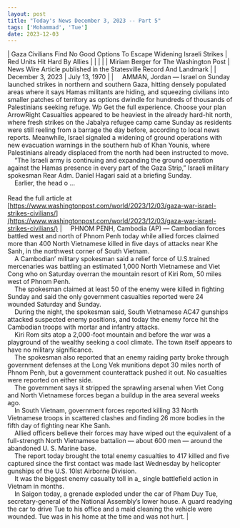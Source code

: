 ```yaml
---
layout: post
title: "Today's News December 3, 2023 -- Part 5"
tags: ['Mohammad', 'Tue']
date: 2023-12-03
---
```


| Gaza Civilians Find No Good Options To Escape Widening Israeli Strikes | Red Units Hit Hard By Allies |
|  |  |
| Miriam Berger for The Washington Post | News Wire Article published in the Statesville Record And Landmark |
| December 3, 2023 | July 13, 1970 |
| &nbsp;&nbsp;&nbsp;&nbsp;AMMAN, Jordan — Israel on Sunday launched strikes in northern and southern Gaza, hitting densely populated areas where it says Hamas militants are hiding, and squeezing civilians into smaller patches of territory as options dwindle for hundreds of thousands of Palestinians seeking refuge. Wp Get the full experience. Choose your plan ArrowRight Casualties appeared to be heaviest in the already hard-hit north, where fresh strikes on the Jabalya refugee camp came Sunday as residents were still reeling from a barrage the day before, according to local news reports. Meanwhile, Israel signaled a widening of ground operations with new evacuation warnings in the southern hub of Khan Younis, where Palestinians already displaced from the north had been instructed to move.<br>&nbsp;&nbsp;&nbsp;&nbsp;“The Israeli army is continuing and expanding the ground operation against the Hamas presence in every part of the Gaza Strip,” Israeli military spokesman Rear Adm. Daniel Hagari said at a briefing Sunday.<br>&nbsp;&nbsp;&nbsp;&nbsp;Earlier, the head o ...<br><br>Read the full article at<br>[https://www.washingtonpost.com/world/2023/12/03/gaza-war-israel-strikes-civilians/](https://www.washingtonpost.com/world/2023/12/03/gaza-war-israel-strikes-civilians/) | &nbsp;&nbsp;&nbsp;&nbsp;PHNOM PENH, Cambodia (AP) — Cambodian forces battled west and north of Phnom Penh today while allied forces claimed more than 400 North Vietnamese killed in five days of attacks near Khe Sanh, in the northwest corner of South Vietnam.<br>&nbsp;&nbsp;&nbsp;&nbsp;A Cambodian’ military spokesman said a relief force of U.S.trained mercenaries was battling an estimated 1,000 North Vietnamese and Viet Cong who on Saturday overran the mountain resort of Kiri Rom, 50 miles west of Phnom Penh.<br>&nbsp;&nbsp;&nbsp;&nbsp;The spokesman claimed at least 50 of the enemy were killed in fighting Sunday and said the only government casualties reported were 24 wounded Saturday and Sunday.<br>&nbsp;&nbsp;&nbsp;&nbsp;During the night, the spokesman said, South Vietnamese AC47 gunships attacked suspected enemy positions, and today the enemy force hit the Cambodian troops with mortar and infantry attacks.<br>&nbsp;&nbsp;&nbsp;&nbsp;Kiri Rom sits atop a 2,000-foot mountain and before the war was a playground of the wealthy seeking a cool climate. The town itself appears to have no military significance.<br>&nbsp;&nbsp;&nbsp;&nbsp;The spokesman also reported that an enemy raiding party broke through government defenses at the Long Vek munitions depot 30 miles north of Phnom Penh, but a government counterattack pushed it out. No casualties were reported on either side.<br>&nbsp;&nbsp;&nbsp;&nbsp;The government says it stripped the sprawling arsenal when Viet Cong and North Vietnamese forces began a buildup in the area several weeks ago.<br>&nbsp;&nbsp;&nbsp;&nbsp;In South Vietnam, government forces reported killing 33 North Vietnamese troops in scattered clashes and finding 26 more bodies in the fifth day of fighting near Khe Sanh.<br>&nbsp;&nbsp;&nbsp;&nbsp;Allied officers believe their forces may have wiped out the equivalent of a full-strength North Vietnamese battalion — about 600 men — around the abandoned U. S. Marine base.<br>&nbsp;&nbsp;&nbsp;&nbsp;The report today brought the total enemy casualties to 417 killed and five captured since the first contact was made last Wednesday by helicopter gunships of the U.S. 10lst Airborne Division.<br>&nbsp;&nbsp;&nbsp;&nbsp;It was the biggest enemy casualty toll in a_ single battlefield action in Vietnam in months.<br>&nbsp;&nbsp;&nbsp;&nbsp;In Saigon today, a grenade exploded under the car of Pham Duy Tue, secretary-general of the National Assembly’s lower house. A guard readying the car to drive Tue to his office and a maid cleaning the vehicle were wounded. Tue was in his home at the time and was not hurt.  |